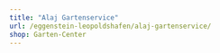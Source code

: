 ```yaml
---
title: "Alaj Gartenservice"
url: /eggenstein-leopoldshafen/alaj-gartenservice/
shop: Garten-Center
---
```

